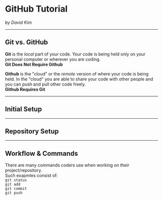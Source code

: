 # GitHub Tutorial

_by David Kim_

---
## Git vs. GitHub
**Git** is the _local_ part of your code.
Your code is being held only on your personal computer or wherever you are coding.  
**Git Does Not Require Github**  

**Github** is the "cloud" or the _remote_ version of where your code is being held. In the "cloud" you are able to share your code with other people and you can push and pull other code freely.  
**Github Requires Git**


---
## Initial Setup



---
## Repository Setup



---
## Workflow & Commands  
There are many commands coders use when working on their project/repository.  
Such exapmles consist of:  
`git status`  
`git add`  
`git commit`  
`git push`  
